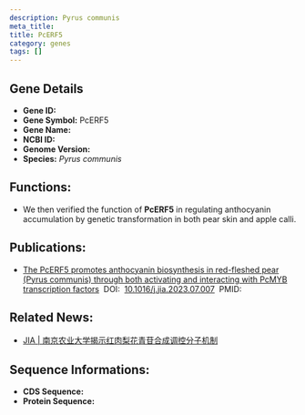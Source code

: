 ```yaml
---
description: Pyrus communis
meta_title:
title: PcERF5
category: genes
tags: []
---
```


## Gene Details
- **Gene ID:**	[]()
- **Gene Symbol:** PcERF5
- **Gene Name:** 
- **NCBI ID:** [](https://www.ncbi.nlm.nih.gov/gene/?term=)
- **Genome Version:** []()
- **Species:** *Pyrus communis*

## Functions:
   - We then verified the function of **PcERF5** in regulating anthocyanin accumulation by genetic transformation in both pear skin and apple calli.

## Publications:
   - [The PcERF5 promotes anthocyanin biosynthesis in red-fleshed pear (Pyrus communis) through both activating and interacting with PcMYB transcription factors](https://www.sciencedirect.com/science/article/pii/S2095311923002228)&nbsp;&nbsp;DOI:&nbsp;&nbsp;[10.1016/j.jia.2023.07.007](https://www.sciencedirect.com/science/article/pii/S2095311923002228)&nbsp;&nbsp;PMID:&nbsp;&nbsp;[]()

## Related News:
   - [JIA | 南京农业大学揭示红肉梨花青苷合成调控分子机制](https://mp.weixin.qq.com/s?__biz=Mzg3MDEwNDEyMg==&mid=2247556591&idx=6&sn=16aed0b23f44013f5df7b462688b05e5&chksm=c0998815f45bfd43e410b28b714bb52700325cfa206cdbfcf8f98378b67173c459734a8e6886&scene=27#wechat_redirect)

## Sequence Informations:
- **CDS Sequence:**
- **Protein Sequence:**
